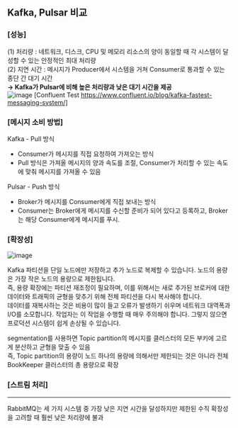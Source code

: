 ## **Kafka, Pulsar 비교**

### **[성능]**
(1) 처리량 : 네트워크, 디스크, CPU 및 메모리 리소스의 양이 동일할 때 각 시스템이 달성할 수 있는 안정적인 최대 처리량    
(2) 지연 시간 : 메시지가 Producer에서 시스템을 거쳐 Consumer로 통과할 수 있는 종단 간 대기 시간        
**→ Kafka가 Pulsar에 비해 높은 처리량과 낮은 대기 시간을 제공**    
![image](https://user-images.githubusercontent.com/109563345/236927811-d45fac24-d816-45f9-a9a3-aedb8c1561f3.png)
[Confluent Test https://www.confluent.io/blog/kafka-fastest-messaging-system/]    

### **[메시지 소비 방법]**    
Kafka - Pull 방식
- Consumer가 메시지를 직접 요청하여 가져오는 방식
- Pull 방식은 가져올 메시지의 양과 속도를 조절, Consumer가 처리할 수 있는 속도에 맞춰 메시지를 가져올 수 있음

Pulsar - Push 방식
- Broker가 메시지를 Consumer에게 직접 보내는 방식
- Consumer는 Broker에게 메시지를 수신할 준비가 되어 있다고 등록하고, Broker는 해당 Consumer에게 메시지를 푸시.

### **[확장성]**
![image](https://user-images.githubusercontent.com/109563345/236936598-77872906-c32b-47c5-b2ae-417317a07a0e.png)

Kafka
파티션을 단일 노드에만 저장하고 추가 노드로 복제할 수 있습니다. 노드의 용량은 가장 작은 노드의 용량으로 제한됩니다.    
즉, 용량 확장에는 파티션 재조정이 필요하며, 이를 위해서는 새로 추가된 브로커에 대한 데이터와 트래픽의 균형을 맞추기 위해 전체 파티션을 다시 복사해야 합니다.    
데이터를 재복사하는 것은 비용이 많이 들고 오류가 발생하기 쉬우며 네트워크 대역폭과 I/O를 소모합니다. 작업자는 이 작업을 수행할 때 매우 주의해야 합니다. 그렇지 않으면 프로덕션 시스템이 쉽게 손상될 수 있습니다.

segmentation를 사용하면 Topic partition의 메시지를 클러스터의 모든 부키에 고르게 분산하고 균형을 맞출 수 있음     
즉, Topic partition의 용량이 노드 하나의 용량에 의해서만 제한되는 것은 아니라 전체 BookKeeper 클러스터의 총 용량으로 확장    

### **[스트림 처리]**



---
RabbitMQ는 세 가지 시스템 중 가장 낮은 지연 시간을 달성하지만 제한된 수직 확장성을 고려할 때 훨씬 낮은 처리량에 불과
